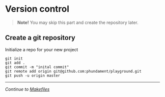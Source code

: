 Version control
===============

> **Note!** You may skip this part and create the repository later.

Create a git repository
-----------------------

Initialize a repo for your new project

    git init
    git add .
    git commit -m "inital commit"
    git remote add origin git@github.com:phundament/playground.git
    git push -u origin master

---

*Continue to [Makefiles](23-doma-makefiles.md)*
